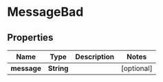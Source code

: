 

# MessageBad


## Properties

| Name | Type | Description | Notes |
|------------ | ------------- | ------------- | -------------|
|**message** | **String** |  |  [optional] |



